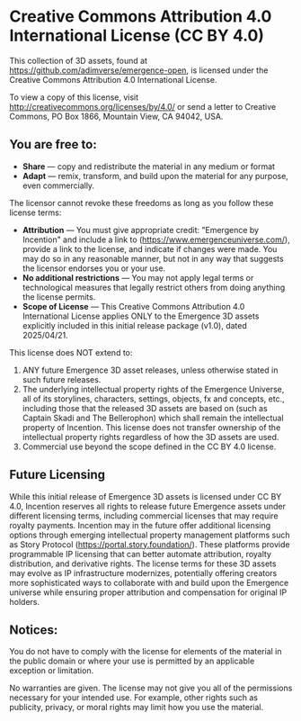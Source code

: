 # Creative Commons Attribution 4.0 International License (CC BY 4.0)

This collection of 3D assets, found at https://github.com/adimverse/emergence-open, is licensed under the Creative Commons Attribution 4.0 International License.

To view a copy of this license, visit http://creativecommons.org/licenses/by/4.0/ or send a letter to Creative Commons, PO Box 1866, Mountain View, CA 94042, USA.

## You are free to:

* **Share** — copy and redistribute the material in any medium or format
* **Adapt** — remix, transform, and build upon the material for any purpose, even commercially.

The licensor cannot revoke these freedoms as long as you follow these license terms:

* **Attribution** — You must give appropriate credit: "Emergence by Incention" and include a link to (https://www.emergenceuniverse.com/), provide a link to the license, and indicate if changes were made. You may do so in any reasonable manner, but not in any way that suggests the licensor endorses you or your use.
* **No additional restrictions** — You may not apply legal terms or technological measures that legally restrict others from doing anything the license permits.
* **Scope of License** — This Creative Commons Attribution 4.0 International License applies ONLY to the Emergence 3D assets explicitly included in this initial release package (v1.0), dated 2025/04/21.

This license does NOT extend to:
1. ANY future Emergence 3D asset releases, unless otherwise stated in such future releases.
2. The underlying intellectual property rights of the Emergence Universe, all of its storylines, characters, settings, objects, fx and concepts, etc., including those that the released 3D assets are based on (such as Captain Skadi and The Bellerophon) which shall remain the intellectual property of Incention. This license does not transfer ownership of the intellectual property rights regardless of how the 3D assets are used.
3. Commercial use beyond the scope defined in the CC BY 4.0 license.

## Future Licensing
While this initial release of Emergence 3D assets is licensed under CC BY 4.0, Incention reserves all rights to release future Emergence assets under different licensing terms, including commercial licenses that may require royalty payments.
Incention may in the future offer additional licensing options through emerging intellectual property management platforms such as Story Protocol (https://portal.story.foundation/). These platforms provide programmable IP licensing that can better automate attribution, royalty distribution, and derivative rights.
The license terms for these 3D assets may evolve as IP infrastructure modernizes, potentially offering creators more sophisticated ways to collaborate with and build upon the Emergence universe while ensuring proper attribution and compensation for original IP holders.

## Notices:

You do not have to comply with the license for elements of the material in the public domain or where your use is permitted by an applicable exception or limitation.

No warranties are given. The license may not give you all of the permissions necessary for your intended use. For example, other rights such as publicity, privacy, or moral rights may limit how you use the material.